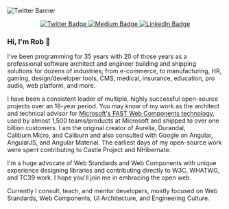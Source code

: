 
![Twitter Banner](https://user-images.githubusercontent.com/131485/233229061-b08f307d-9ad0-407d-a76a-79bae26c7ed0.png)

<div id="badges" align="center">
  <a href="https://twitter.com/EisenbergEffec)">
    <img src="https://img.shields.io/badge/Twitter-blue?style=for-the-badge&logo=twitter&logoColor=white" alt="Twitter Badge"/>
  </a>
  <a href="your-youtube-URL">
    <img src="https://img.shields.io/badge/Medium-red?style=for-the-badge&logo=medium&logoColor=white" alt="Medium Badge"/>
  </a>
    <a href="https://www.linkedin.com/in/robeisenberg/">
    <img src="https://img.shields.io/badge/LinkedIn-blue?style=for-the-badge&logo=linkedin&logoColor=white" alt="LinkedIn Badge"/>
  </a>
</div>

### Hi, I'm Rob 👋

I've been programming for 35 years with 20 of those years as a professional software architect and engineer building and shipping solutions for dozens of industries; from e-commerce, to manufacturing, HR, gaming, design/developer tools, CMS, medical, insurance, education, pro audio, web platform, and more.

I have been a consistent leader of multiple, highly successful open-source projects over an 18-year period. You may know of my work as the architect and technical advisor for [Microsoft's FAST Web Components technology](https://www.fast.design/), used by almost 1,500 teams/products at Microsoft and shipped to over one billion customers. I am the original creator of Aurelia, Durandal, Caliburn.Micro, and Caliburn and also consulted with Google on Angular, AngularJS, and Angular Material. The earliest days of my open-source work were spent contributing to Castle Project and NHibernate.

I'm a huge advocate of Web Standards and Web Components with unique experience designing libraries and contributing directly to W3C, WHATWG, and TC39 work. I hope you'll join me in embracing the open web.

Currently I consult, teach, and mentor developers, mostly focused on Web Standards, Web Components, UI Architecture, and Engineering Culture. 

